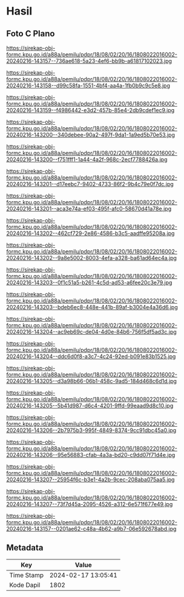 # Hasil

## Foto C Plano

https://sirekap-obj-formc.kpu.go.id/a88a/pemilu/pdpr/18/08/02/20/16/1808022016002-20240216-143157--736ae618-5a23-4ef6-bb9b-a61817102023.jpg

https://sirekap-obj-formc.kpu.go.id/a88a/pemilu/pdpr/18/08/02/20/16/1808022016002-20240216-143158--d99c58fa-1551-4bf4-aa4a-1fb0b9c9c5e8.jpg

https://sirekap-obj-formc.kpu.go.id/a88a/pemilu/pdpr/18/08/02/20/16/1808022016002-20240216-143159--f4986442-e3d2-457b-85e4-2db9cdef1ec9.jpg

https://sirekap-obj-formc.kpu.go.id/a88a/pemilu/pdpr/18/08/02/20/16/1808022016002-20240216-143200--340debee-90a2-497f-9da1-1a9ed5b70e53.jpg

https://sirekap-obj-formc.kpu.go.id/a88a/pemilu/pdpr/18/08/02/20/16/1808022016002-20240216-143200--f751fff1-1a44-4a2f-968c-2ecf7788426a.jpg

https://sirekap-obj-formc.kpu.go.id/a88a/pemilu/pdpr/18/08/02/20/16/1808022016002-20240216-143201--d17eebc7-9402-4733-86f2-9b4c79e0f7dc.jpg

https://sirekap-obj-formc.kpu.go.id/a88a/pemilu/pdpr/18/08/02/20/16/1808022016002-20240216-143201--aca3e74a-ef03-495f-afc0-58670d41a78e.jpg

https://sirekap-obj-formc.kpu.go.id/a88a/pemilu/pdpr/18/08/02/20/16/1808022016002-20240216-143202--462cf729-2e86-4586-b3c5-aadffe95208a.jpg

https://sirekap-obj-formc.kpu.go.id/a88a/pemilu/pdpr/18/08/02/20/16/1808022016002-20240216-143202--9a8e5002-8003-4efa-a328-ba61ad64ec4a.jpg

https://sirekap-obj-formc.kpu.go.id/a88a/pemilu/pdpr/18/08/02/20/16/1808022016002-20240216-143203--0f1c51a5-b261-4c5d-ad53-a6fee20c3e79.jpg

https://sirekap-obj-formc.kpu.go.id/a88a/pemilu/pdpr/18/08/02/20/16/1808022016002-20240216-143203--bdeb6ec8-448e-441b-89af-b3004e4a36d6.jpg

https://sirekap-obj-formc.kpu.go.id/a88a/pemilu/pdpr/18/08/02/20/16/1808022016002-20240216-143204--ac9eb69c-de04-4d0e-84b6-756f5df5ad3c.jpg

https://sirekap-obj-formc.kpu.go.id/a88a/pemilu/pdpr/18/08/02/20/16/1808022016002-20240216-143204--ddc6d0f8-a3c7-4c24-92ed-b091e83b1525.jpg

https://sirekap-obj-formc.kpu.go.id/a88a/pemilu/pdpr/18/08/02/20/16/1808022016002-20240216-143205--d3a98b66-06b1-458c-9ad5-184d468c6d1d.jpg

https://sirekap-obj-formc.kpu.go.id/a88a/pemilu/pdpr/18/08/02/20/16/1808022016002-20240216-143205--5b41d987-d6c4-4201-9ffd-99eaad9d8c10.jpg

https://sirekap-obj-formc.kpu.go.id/a88a/pemilu/pdpr/18/08/02/20/16/1808022016002-20240216-143206--2b7975b3-995f-4849-8374-9cc91dbc45a0.jpg

https://sirekap-obj-formc.kpu.go.id/a88a/pemilu/pdpr/18/08/02/20/16/1808022016002-20240216-143206--95e56883-cfab-4a3a-bd20-c9dd07f71d4e.jpg

https://sirekap-obj-formc.kpu.go.id/a88a/pemilu/pdpr/18/08/02/20/16/1808022016002-20240216-143207--25954f6c-b3e1-4a2b-9cec-208aba075aa5.jpg

https://sirekap-obj-formc.kpu.go.id/a88a/pemilu/pdpr/18/08/02/20/16/1808022016002-20240216-143207--73f7d45a-2095-4526-a312-6e571f677e49.jpg

https://sirekap-obj-formc.kpu.go.id/a88a/pemilu/pdpr/18/08/02/20/16/1808022016002-20240216-143157--0201ae62-c48a-4b62-a9b7-06e592678abd.jpg


## Metadata

| Key        | Value               |
| ---------- | ------------------- |
| Time Stamp | 2024-02-17 13:05:41 |
| Kode Dapil | 1802                |



